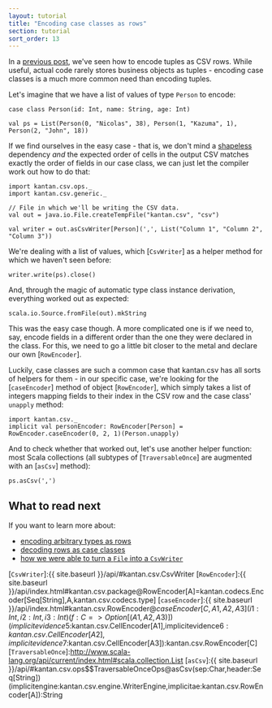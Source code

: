 ```yaml
---
layout: tutorial
title: "Encoding case classes as rows"
section: tutorial
sort_order: 13
---
```

In a [previous post](tuples_as_rows.html), we've seen how to encode tuples as CSV rows. While useful, actual code
rarely stores business objects as tuples - encoding case classes is a much more common need than encoding tuples.

Let's imagine that we have a list of values of type `Person` to encode:

```tut:silent
case class Person(id: Int, name: String, age: Int)

val ps = List(Person(0, "Nicolas", 38), Person(1, "Kazuma", 1), Person(2, "John", 18))
```

If we find ourselves in the easy case - that is, we don't mind a [shapeless] dependency *and* the expected order of
cells in the output CSV matches exactly the order of fields in our case class, we can just let the compiler work out
how to do that:

```tut:silent
import kantan.csv.ops._
import kantan.csv.generic._

// File in which we'll be writing the CSV data.
val out = java.io.File.createTempFile("kantan.csv", "csv")

val writer = out.asCsvWriter[Person](',', List("Column 1", "Column 2", "Column 3"))
```

We're dealing with a list of values, which [`CsvWriter`] as a helper method for which we haven't seen before:

```tut:silent
writer.write(ps).close()
```

And, through the magic of automatic type class instance derivation, everything worked out as expected:

```tut
scala.io.Source.fromFile(out).mkString
```

This was the easy case though. A more complicated one is if we need to, say, encode fields in a different order than
the one they were declared in the class. For this, we need to go a little bit closer to the metal and declare our own
[`RowEncoder`].

Luckily, case classes are such a common case that kantan.csv has all sorts of helpers for them - in our specific case,
we're looking for the [`caseEncoder`] method of object [`RowEncoder`], which simply takes a list of integers mapping
fields to their index in the CSV row and the case class' `unapply` method:

```tut:silent
import kantan.csv._
implicit val personEncoder: RowEncoder[Person] = RowEncoder.caseEncoder(0, 2, 1)(Person.unapply)
```

And to check whether that worked out, let's use another helper function: most Scala collections (all subtypes of
[`TraversableOnce`] are augmented with an [`asCsv`] method):

```tut
ps.asCsv(',')
```

## What to read next

If you want to learn more about:

* [encoding arbitrary types as rows](arbitrary_types_as_rows.html)
* [decoding rows as case classes](rows_as_case_classes.html)
* [how we were able to turn a `File` into a `CsvWriter`](csv_sinks.html)

[shapeless]:https://github.com/milessabin/shapeless
[`CsvWriter`]:{{ site.baseurl }}/api/#kantan.csv.CsvWriter
[`RowEncoder`]:{{ site.baseurl }}/api/index.html#kantan.csv.package@RowEncoder[A]=kantan.codecs.Encoder[Seq[String],A,kantan.csv.codecs.type]
[`caseEncoder`]:{{ site.baseurl }}/api/index.html#kantan.csv.RowEncoder$@caseEncoder[C,A1,A2,A3](i1:Int,i2:Int,i3:Int)(f:C=>Option[(A1,A2,A3)])(implicitevidence$5:kantan.csv.CellEncoder[A1],implicitevidence$6:kantan.csv.CellEncoder[A2],implicitevidence$7:kantan.csv.CellEncoder[A3]):kantan.csv.RowEncoder[C]
[`TraversableOnce`]:http://www.scala-lang.org/api/current/index.html#scala.collection.List
[`asCsv`]:{{ site.baseurl }}/api/#kantan.csv.ops$$TraversableOnceOps@asCsv(sep:Char,header:Seq[String])(implicitengine:kantan.csv.engine.WriterEngine,implicitae:kantan.csv.RowEncoder[A]):String
